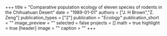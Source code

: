 +++
title = "Comparative population ecology of eleven species of rodents in the Chihuahuan Desert"
date = "1989-01-01"
authors = ["J. H Brown","Z. Zeng"]
publication_types = ["2"]
publication = "_Ecology_"
publication_short = ""
image_preview = ""
selected = false
projects = []
math = true
highlight = true
[header]
image = ""
caption = ""
+++

